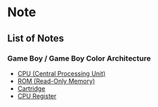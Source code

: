 # Note

## List of Notes

### Game Boy / Game Boy Color Architecture

- [CPU (Central Processing Unit)](https://github.com/lebrancconvas/lebranc-gb/blob/master/note/CPU.md)
- [ROM (Read-Only Memory)](https://github.com/lebrancconvas/lebranc-gb/blob/master/note/ROM.md)
- [Cartridge](https://github.com/lebrancconvas/lebranc-gb/blob/master/note/CARTRIDGE.md)
- [CPU Register](https://github.com/lebrancconvas/lebranc-gb/blob/master/note/CPU_REGISTER.md)

